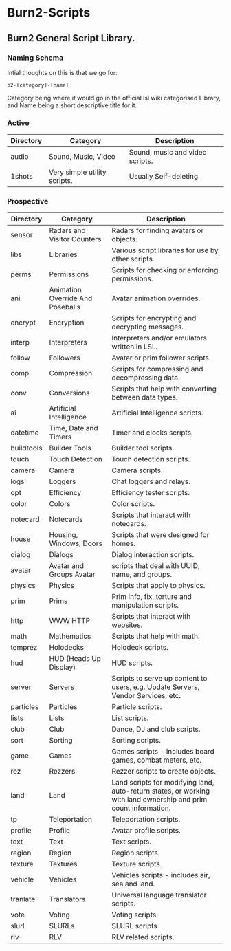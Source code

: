 # Burn2-Scripts

## Burn2 General Script Library.

### Naming Schema

Intial thoughts on this is that we go for:

``` 
b2-[category]-[name]
```
Category being where it would go in the official lsl wiki categorised Library, and Name being a short descriptive title for it.

### Active

| Directory | Category | Description |
| --- | --- | --- |
| audio | Sound, Music, Video |	Sound, music and video scripts. |
| 1shots | Very simple utility scripts. | Usually Self-deleting. |

### Prospective


| Directory | Category | Description |
| --- | --- | --- |
| sensor | Radars and Visitor Counters |	Radars for finding avatars or objects. |
| libs | Libraries |	Various script libraries for use by other scripts. |
| perms | Permissions |	Scripts for checking or enforcing permissions. |
| ani | Animation Override And Poseballs |	Avatar animation overrides. |
| encrypt | Encryption |	Scripts for encrypting and decrypting messages. |
| interp | Interpreters |	Interpreters and/or emulators written in LSL. |
| follow | Followers |	Avatar or prim follower scripts. |
| comp | Compression |	Scripts for compressing and decompressing data. |
| conv| Conversions |	Scripts that help with converting between data types. |
| ai | Artificial Intelligence |	Artificial Intelligence scripts. |
| datetime | Time, Date and Timers |	Timer and clocks scripts. |
| buildtools | Builder Tools |	Builder tool scripts. |
| touch | Touch Detection |	Touch detection scripts. |
| camera | Camera |	Camera scripts. |
| logs | Loggers |	Chat loggers and relays. |
| opt | Efficiency |	Efficiency tester scripts. |
| color | Colors |	Color scripts. |
| notecard | Notecards |	Scripts that interact with notecards. |
| house | Housing, Windows, Doors |	Scripts that were designed for homes. |
| dialog | Dialogs |	Dialog interaction scripts. |
| avatar | Avatar and Groups	Avatar | scripts that deal with UUID, name, and groups. |
| physics | Physics |	Scripts that apply to physics. |
| prim | Prims |	Prim info, fix, torture and manipulation scripts. |
| http | WWW HTTP |	Scripts that interact with websites. |
| math | Mathematics |	Scripts that help with math. |
| temprez | Holodecks |	Holodeck scripts. |
| hud | HUD (Heads Up Display) |	HUD scripts. |
| server | Servers |	Scripts to serve up content to users, e.g. Update Servers, Vendor Services, etc. |
| particles | Particles |	Particle scripts. |
| lists | Lists |	List scripts. |
| club | Club |	Dance, DJ and club scripts. |
| sort | Sorting |	Sorting scripts. |
| game | Games |	Games scripts - includes board games, combat meters, etc. |
| rez | Rezzers |	Rezzer scripts to create objects. |
| land | Land |	Land scripts for modifying land, auto-return states, or working with land ownership and prim count information. |
| tp | Teleportation |	Teleportation scripts. |
| profile | Profile |	Avatar profile scripts. |
| text | Text |	Text scripts. |
| region | Region |	Region scripts. |
| texture | Textures |	Texture scripts. |
| vehicle | Vehicles |	Vehicles scripts - includes air, sea and land. |
| tranlate | Translators |	Universal language translator scripts. |
| vote | Voting |	Voting scripts. |
| slurl | SLURLs |	SLURL scripts. |
| rlv | RLV |	RLV related scripts. |
